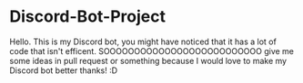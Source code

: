 # Discord-Bot-Project


Hello. This is my Discord bot, you might have noticed that it has a lot of code that isn't efficent. SOOOOOOOOOOOOOOOOOOOOOOOOOO give me some ideas in pull request or something because I would love to make my Discord bot better thanks! :D
